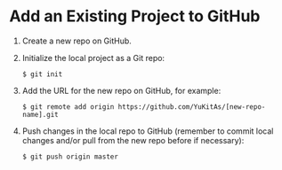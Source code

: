 # Add an Existing Project to GitHub

1. Create a new repo on GitHub.

2. Initialize the local project as a Git repo:

    ```console
    $ git init
    ```

3. Add the URL for the new repo on GitHub, for example:

    ```console
    $ git remote add origin https://github.com/YuKitAs/[new-repo-name].git
    ```

4. Push changes in the local repo to GitHub (remember to commit local changes and/or pull from the new repo before if necessary):

    ```console
    $ git push origin master
    ```

